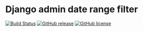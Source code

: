# Django admin date range filter

[![Build Status](https://travis-ci.org/andreynovikov/django-daterangefilter.svg?branch=master)](https://travis-ci.org/andreynovikov/django-daterangefilter)
[![GitHub release](https://img.shields.io/github/release/andreynovikov/django-daterangefilter.svg)](https://github.com/andreynovikov/django-daterangefilter/releases/latest)
[![GitHub license](https://img.shields.io/github/license/andreynovikov/django-daterangefilter.svg)](LICENSE)
